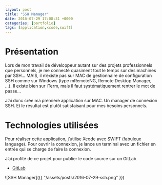 ```yaml
---
layout: post
title: "SSH Manager"
date: 2016-07-29 17:08:31 +0000
categories: [portfolio]
tags: [application,xcode,swift]
---
```

# Présentation

Lors de mon travail de développeur autant sur des projets professionnels que personnels, je me connecté quasiment tout le temps sur des machines par SSH… MAIS, il n’existe pas sur MAC de gestionnaire de configuration SSH comme sur Windows (type mRemoteNG, Remote Desktop Manager, …). Il existe bien sur iTerm, mais il faut systématiquement rentrer le mot de passe…

J’ai donc crée ma premiere application sur MAC. Un manager de connexion SSH. Et le résultat est plutôt satisfaisant pour mes besoins personnels.

# Technologies utilisées

Pour réaliser cette application, j’utilise Xcode avec SWIFT (fabuleux language). Pour ouvrir la connexion, je lance un terminal avec un fichier en entrée qui se charge de faire la connexion.

J’ai profité de ce projet pour publier le code source sur un GitLab.

* [GitLab](https://gitlab.com/DarkIsDude/SSHManager)

![SSH Manager]({{ "/assets/posts/2016-07-29-ssh.png" }})
